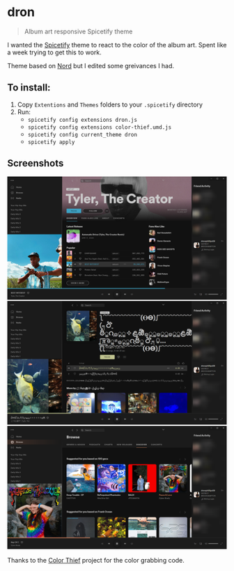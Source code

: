 # dron
> Album art responsive Spicetify theme

I wanted the [Spicetify](https://github.com/khanhas/spicetify-cli) theme to react to the color of the album art. Spent like a week trying to get this to work. 

Theme based on [Nord](https://github.com/morpheusthewhite/spicetify-themes/tree/master/Nord) but I edited some greivances I had.

## To install:
1. Copy `Extentions` and `Themes` folders to your `.spicetify` directory
2. Run:
    - `spicetify config extensions dron.js`
    - `spicetify config extensions color-thief.umd.js`
    - `spicetify config current_theme dron`
    - `spicetify apply`

## Screenshots
![](sc1.png)
![](sc2.png)
![](sc3.png)

Thanks to the [Color Thief](https://lokeshdhakar.com/projects/color-thief/) project for the color grabbing code.
